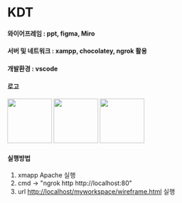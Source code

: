 # KDT

#### 와이어프레임 : ppt, figma, Miro

#### 서버 및 네트워크 : xampp, chocolatey, ngrok 활용

#### 개발환경 : vscode

#### 로고

<img src="https://github.com/user-attachments/assets/1c9d5124-362f-4714-82bf-57f4641195cd" width="100" height="100"/>
<img src="https://github.com/user-attachments/assets/b978ab69-b1b8-444e-8c59-bf004a27a545" width="100" height="100"/>
<img src="https://github.com/user-attachments/assets/26ccd2c3-7bae-4365-9a41-1cd1657fa804" width="100" height="100"/>

#### 실행방법
1. xmapp Apache 실행
2. cmd -> "ngrok http http://localhost:80"
3. url <http://localhost/myworkspace/wireframe.html> 실행
